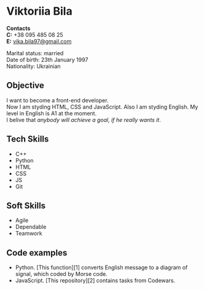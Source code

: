 # Viktoriia Bila 

**Contacts** \
**C:** +38 095 485 08 25 \
**E:** vika.bila97@gmail.com 

Marital status: married \
Date of birth: 23th January 1997 \
Nationality: Ukrainian

## Objective
I want to become a front-end developer. \
Now I am styding HTML, CSS and JavaScript. Also I am styding English. My level in English is A1 at the moment.\
I belive that *anybody will achieve a goal, if he really wants it*. 

## Tech Skills
  * C++
  * Python
  * HTML
  * CSS
  * JS
  * Git

## Soft Skills
  * Agile
  * Dependable
  * Teamwork

## Code examples 
  * Python. [This function][1] converts English message to a diagram of signal, which coded by Morse code.
  * JavaScript. [This repository][2] contains tasks from Codewars.
  
  

